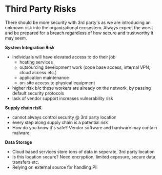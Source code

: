 # Third Party Risks

There should be more security with 3rd party's as we are introducing an unknown risk into the organizational ecosystem. Always expect the worst and be prepared for a breach regardless of how secure and trustworthy it may seem. 

**System Integration Risk**
- individuals will have elevated access to do their job
    - hosting services
    - outsourcing development work (code base access, internal VPN, cloud access etc.)
    - application maintenance
    - on-site access to physical equipment
- higher risk b/c these workers are already on the network, by passing default security protocols
- lack of vendor support increases vulnerability risk

**Supply chain risK**
- cannot always control security @ 3rd party location
- every step along supply chain is a potential risk
- How do you know it's safe? Vendor software and hardware may contain malware 

**Data Storage**
- Cloud based services store tons of data in seperate, 3rd party location
- Is this location secure? Need encryption, limited exposure, secure data transfers etc.
- Relying on external source for handling PII